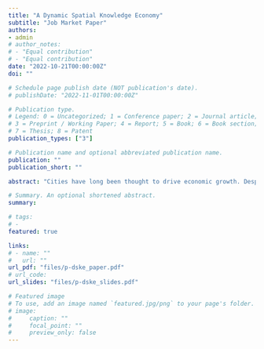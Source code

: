 ```yaml
---
title: "A Dynamic Spatial Knowledge Economy"
subtitle: "Job Market Paper"
authors:
- admin
# author_notes:
# - "Equal contribution"
# - "Equal contribution"
date: "2022-10-21T00:00:00Z"
doi: ""

# Schedule page publish date (NOT publication's date).
# publishDate: "2022-11-01T00:00:00Z"

# Publication type.
# Legend: 0 = Uncategorized; 1 = Conference paper; 2 = Journal article;
# 3 = Preprint / Working Paper; 4 = Report; 5 = Book; 6 = Book section;
# 7 = Thesis; 8 = Patent
publication_types: ["3"]

# Publication name and optional abbreviated publication name.
publication: ""
publication_short: ""

abstract: "Cities have long been thought to drive economic growth. Despite this, analyses of spatial policies have largely ignored the effects of such policies on growth. In this paper, I develop a spatial endogenous growth model in which heterogeneous agents make forward-looking migration decisions and human capital investments over the life cycle. Local externalities in the human capital investment technology drive both agglomeration and growth. I show that, along a balanced growth path, the growth rate depends on the spatial distribution of human capital, making it sensitive to spatial policies. I calibrate the model to data on U.S. metropolitan areas and show that it can rationalize the faster wage growth of workers in big cities, as well as other key patterns in life-cycle wage profiles, migration decisions, and city characteristics. Because workers accumulate human capital at different rates depending on where they live, the model provides an environment in which spatial policy can not just attract skilled workers, but produce them, too. I find that policies that further concentrate skilled workers in large cities are growth-enhancing."

# Summary. An optional shortened abstract.
summary:

# tags:
# -
featured: true

links:
# - name: ""
#   url: ""
url_pdf: "files/p-dske_paper.pdf"
# url_code:
url_slides: "files/p-dske_slides.pdf"

# Featured image
# To use, add an image named `featured.jpg/png` to your page's folder.
# image:
#     caption: ""
#     focal_point: ""
#     preview_only: false
---
```


<!-- Supplementary notes can be added here, including [code, math, and images](https://wowchemy.com/docs/writing-markdown-latex/). -->